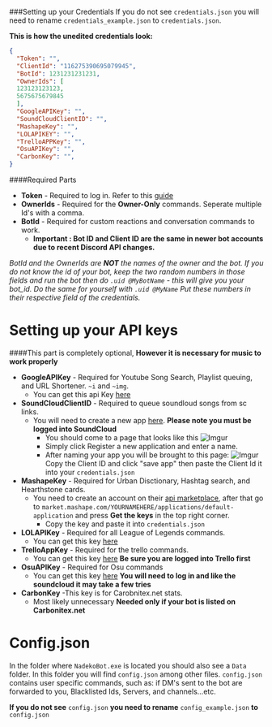 ###Setting up your Credentials
If you do not see `credentials.json` you will need to rename `credentials_example.json` to `credentials.json`.

**This is how the unedited credentials look:**
```json
{
  "Token": "",
  "ClientId": "116275390695079945",
  "BotId": 1231231231231,
  "OwnerIds": [
  123123123123,
  5675675679845
  ],
  "GoogleAPIKey": "",
  "SoundCloudClientID": "",
  "MashapeKey": "",
  "LOLAPIKEY": "",
  "TrelloAPPKey": "",
  "OsuAPIKey": "",
  "CarbonKey": "",
}
```
####Required Parts
+ **Token** - Required to log in. Refer to this [guide](http://discord.kongslien.net/guide.html)
+ **OwnerIds** - Required for the **Owner-Only** commands. Seperate multiple Id's with a comma.
+ **BotId** - Required for custom reactions and conversation commands to work.  
  + **Important : Bot ID and Client ID are the same in newer bot accounts due to recent Discord API changes.** 

_BotId and the OwnerIds are **NOT** the names of the owner and the bot. If you do not know the id of your bot, keep the two random numbers in those fields and 
run the bot then do  `.uid @MyBotName` - this will give you your bot_id.
Do the same for yourself with `.uid @MyName` Put these numbers in their respective field of the credentials._

Setting up your API keys
====================
####This part is completely optional, **However it is necessary for music to work properly**
+ **GoogleAPIKey** - Required for Youtube Song Search, Playlist queuing, and URL Shortener. `~i` and `~img`. 
  + You can get this api Key [here](https://console.developers.google.com/apis)
+ **SoundCloudClientID** - Required to queue soundloud songs from sc links.
  + You will need to create a new app [here](http://soundcloud.com/you/apps). **Please note you must be logged into SoundCloud**
    + You should come to a page that looks like this ![Imgur](http://i.imgur.com/RAZ2HDM.png)
    + Simply click Register a new application and enter a name.
    + After naming your app you will be brought to this page: ![Imgur](http://i.imgur.com/GH1gjKK.png) Copy the Client ID and click "save app" then paste the Client Id it into your `credentials.json` 
+ **MashapeKey** - Required for Urban Disctionary, Hashtag search, and Hearthstone cards.
  + You need to create an account on their [api marketplace](https://market.mashape.com/), after that go to `market.mashape.com/YOURNAMEHERE/applications/default-application` and press **Get the keys** in the top right corner.
    + Copy the key and paste it into `credentials.json`
+ **LOLAPIKey** - Required for all League of Legends commands. 
  + You can get this key [here](http://api.champion.gg/)
+ **TrelloAppKey** - Required for the trello commands.
  + You can get this key [here](https://trello.com/app-key) **Be sure you are logged into Trello first**
+ **OsuAPIKey** - Required for Osu commands
  + You can get this key [here](https://osu.ppy.sh/p/api) **You will need to log in and like the soundcloud it may take a few tries**
+ **CarbonKey** -This key is for Carobnitex.net stats. 
  + Most likely unnecessary **Needed only if your bot is listed on Carbonitex.net**

Config.json
===========
In the folder where `NadekoBot.exe` is located you should also see a `Data` folder. In this folder you will find `config.json` among other files.
`config.json` contains user specific commands, such as: if DM's sent to the bot are forwarded to you, Blacklisted Ids, Servers, and channels...etc.

**If you do not see** `config.json` **you need to rename** `config_example.json` **to** `config.json`
